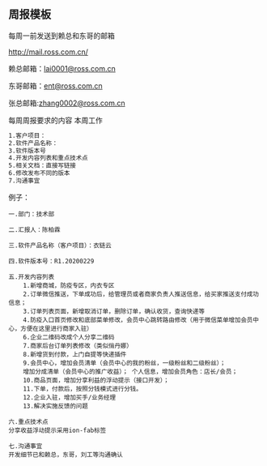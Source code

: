 ## 周报模板



每周一前发送到赖总和东哥的邮箱

http://mail.ross.com.cn/

赖总邮箱：[lai0001@ross.com.cn](mailto:lai0001@ross.com.cn)

东哥邮箱：[ent@ross.com.cn](mailto:ent@ross.com.cn)

张总邮箱:[zhang0002@ross.com.cn](mailto:zhang0002@ross.com.cn)



每周周报要求的内容
本周工作

```html
1.客户项目：
2.软件产品名称：
3.软件版本号
4.开发内容列表和重点技术点
5.相关文档：直接写链接
6.修改发布不同的版本
7.沟通事宜
```

例子：

```
一.部门：技术部

二.汇报人：陈柏霖

三.软件产品名称（客户项目）：衣链云

四.软件版本号：R1.20200229

五.开发内容列表
    1.新增商城，防疫专区，内衣专区
    2.订单微信推送，下单成功后，给管理员或者商家负责人推送信息，给买家推送支付成功信息；
    3.订单列表页面，新增取消订单，删除订单，确认收货，查询快递等
    4.防疫入口首页修改和底部菜单修改，会员中心跳转路由修改（用于微信菜单增加会员中心，方便在这里进行商家入驻）
    6.企业二维码改成个人分享二维码
    7.商家后台订单列表修改（类似俏丹娜）
    8.新增货到付款，上门自提等快递插件
    9.会员中心，增加会员清单（会员中心的我的粉丝，一级粉丝和二级粉丝）；
    增加分成清单（会员中心的推广收益）； 个人信息，增加会员角色：店长/会员；
    10.商品页面，增加分享利益的浮动提示（接口开发）；
    11.下单，付款后，按照分钱模式进行分钱。
    12.企业入驻，增加买手/业务经理
    13.解决实施反馈的问题

六.重点技术点
分享收益浮动提示采用ion-fab标签

七.沟通事宜
开发细节已和赖总，东哥，刘工等沟通确认
```

